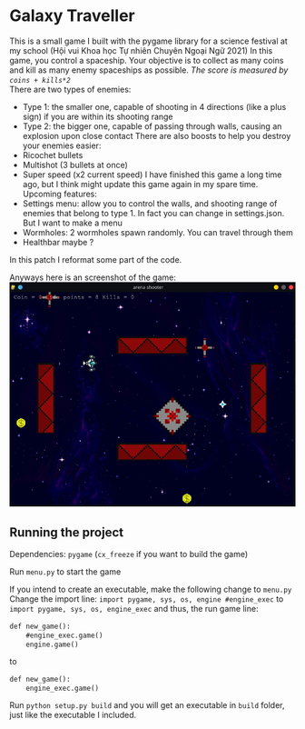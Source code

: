 # Galaxy Traveller
This is a small game I built with the pygame library for a science festival at my school (Hội vui Khoa học Tự nhiên Chuyên Ngoại Ngữ 2021)
In this game, you control a spaceship. Your objective is to collect as many coins and kill as many enemy spaceships as possible. _The score is measured  by `coins + kills*2`_  
There are two types of enemies:
+ Type 1: the smaller one, capable of shooting in 4 directions (like a plus sign) if you are within its shooting range
+ Type 2: the bigger one, capable of passing through walls, causing an explosion upon close contact
There are also boosts to help you destroy your enemies easier:
+ Ricochet bullets
+ Multishot (3 bullets at once)
+ Super speed (x2 current speed)
I have finished this game a long time ago, but I think might update this game again in my spare time.
Upcoming features: 
+ Settings menu: allow you to control the walls, and shooting range of enemies that belong to type 1.
In fact you can change in settings.json. But I want to make a menu
+ Wormholes: 2 wormholes spawn randomly. You can travel through them
+ Healthbar maybe ?

In this patch I reformat some part of the code.

Anyways here is an screenshot of the game:
![Screenshot](./demo/screenshot1.png)

## Running the project
Dependencies: `pygame` (`cx_freeze` if you want to build the game)

Run `menu.py` to start the game

If you intend to create an executable, make the following change to `menu.py`
Change the import line:
`import pygame, sys, os, engine #engine_exec`
to `import pygame, sys, os, engine_exec`
and thus, the run game line:
```
def new_game():
    #engine_exec.game()
    engine.game()
```    
to 
```
def new_game():
    engine_exec.game()
```

Run `python setup.py build` and you will get an executable in `build` folder, just like the executable I included.
